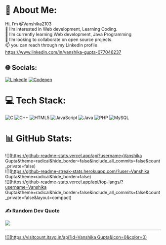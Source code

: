 # 💫 About Me:
Hi, I’m @Vanshika2103<br>👀 I’m interested in Web development, Learning Coding.<br>🌱 I’m currently learning Web development, Java Programming<br>💞️ I’m looking to collaborate on open source projects.<br>📫 you can reach through my LinkedIn profile https://www.linkedin.com/in/vanshika-gupta-077046237


## 🌐 Socials:
[![LinkedIn](https://img.shields.io/badge/LinkedIn-%230077B5.svg?logo=linkedin&logoColor=white)](https://linkedin.com/in/https://www.linkedin.com/in/vanshika-gupta-077046237/) [![Codepen](https://img.shields.io/badge/Codepen-000000?style=for-the-badge&logo=codepen&logoColor=white)](https://codepen.io/https://codepen.io/Vanshi2103) 

# 💻 Tech Stack:
![C](https://img.shields.io/badge/c-%2300599C.svg?style=for-the-badge&logo=c&logoColor=white) ![C++](https://img.shields.io/badge/c++-%2300599C.svg?style=for-the-badge&logo=c%2B%2B&logoColor=white) ![HTML5](https://img.shields.io/badge/html5-%23E34F26.svg?style=for-the-badge&logo=html5&logoColor=white) ![JavaScript](https://img.shields.io/badge/javascript-%23323330.svg?style=for-the-badge&logo=javascript&logoColor=%23F7DF1E) ![Java](https://img.shields.io/badge/java-%23ED8B00.svg?style=for-the-badge&logo=java&logoColor=white) ![PHP](https://img.shields.io/badge/php-%23777BB4.svg?style=for-the-badge&logo=php&logoColor=white) ![MySQL](https://img.shields.io/badge/mysql-%2300f.svg?style=for-the-badge&logo=mysql&logoColor=white)
# 📊 GitHub Stats:
![](https://github-readme-stats.vercel.app/api?username=Vanshika Gupta&theme=radical&hide_border=false&include_all_commits=false&count_private=false)<br/>
![](https://github-readme-streak-stats.herokuapp.com/?user=Vanshika Gupta&theme=radical&hide_border=false)<br/>
![](https://github-readme-stats.vercel.app/api/top-langs/?username=Vanshika Gupta&theme=radical&hide_border=false&include_all_commits=false&count_private=false&layout=compact)

### ✍️ Random Dev Quote
![](https://quotes-github-readme.vercel.app/api?type=horizontal&theme=radical)

---
[![](https://visitcount.itsvg.in/api?id=Vanshika Gupta&icon=0&color=0)](https://visitcount.itsvg.in)

<!-- Proudly created with GPRM ( https://gprm.itsvg.in ) -->
